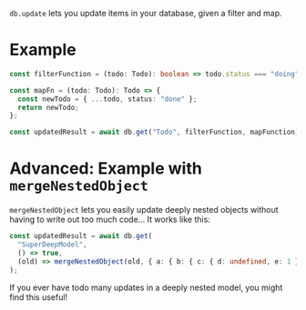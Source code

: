 `db.update` lets you update items in your database, given a filter and map.

# Example

```ts
const filterFunction = (todo: Todo): boolean => todo.status === "doing";

const mapFn = (todo: Todo): Todo => {
  const newTodo = { ...todo, status: "done" };
  return newTodo;
};

const updatedResult = await db.get("Todo", filterFunction, mapFunction);
```

# Advanced: Example with `mergeNestedObject`

`mergeNestedObject` lets you easily update deeply nested objects without having to write out too much code... It works like this:

```ts
const updatedResult = await db.get(
  "SuperDeepModel",
  () => true,
  (old) => mergeNestedObject(old, { a: { b: { c: { d: undefined, e: 1 } } } })
);
```

If you ever have todo many updates in a deeply nested model, you might find this useful!
